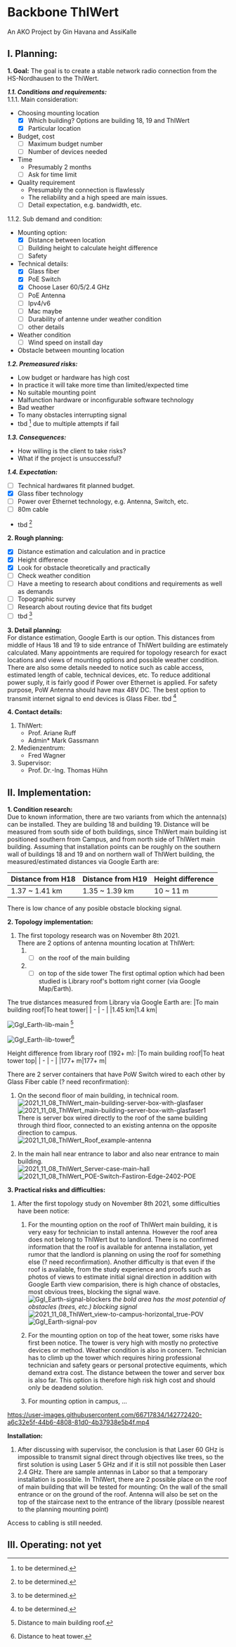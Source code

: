 # Backbone ThIWert
An AKO Project by Gin Havana and AssiKalle

## I. Planning:
**1. Goal:**
The goal is to create a stable network radio connection from the HS-Nordhausen to the ThiWert. 

***1.1. Conditions and requirements:***  
1.1.1. Main consideration:
- Choosing mounting location
  - [x] Which building? Options are building 18, 19 and ThIWert
  - [x] Particular location
- Budget, cost
  - [ ] Maximum budget number
  - [ ] Number of devices needed
- Time
  - Presumably 2 months
  - [ ] Ask for time limit
- Quality requirement
  - Presumably the connection is flawlessly
  - The reliability and a high speed are main issues.
  - [ ] Detail expectation, e.g. bandwidth, etc.

1.1.2. Sub demand and condition:
- Mounting option:
  - [x] Distance between location
  - [ ] Building height to calculate height difference
  - [ ] Safety
- Technical details:
  - [x] Glass fiber
  - [x] PoE Switch
  - [x] Choose Laser 60/5/2.4 GHz
  - [ ] PoE Antenna
  - [ ] Ipv4/v6
  - [ ] Mac maybe
  - [ ] Durability of antenne under weather condition
  - [ ] other details
- Weather condition
  - [ ] Wind speed on install day
- Obstacle between mounting location

***1.2. Premeasured risks:***
- Low budget or hardware has high cost
- In practice it will take more time than limited/expected time
- No suitable mounting point
- Malfunction hardware or inconfigurable software technology
- Bad weather
- To many obstacles interrupting signal
- tbd [^1] due to multiple attempts if fail
[^1]: to be determined.

***1.3. Consequences:***
- How willing is the client to take risks?
- What if the project is unsuccessful?

***1.4. Expectation:***
- [ ] Technical hardwares fit planned budget. 
- [x] Glass fiber technology
- [ ] Power over Ethernet technology, e.g. Antenna, Switch, etc.
- [ ] 80m cable
- tbd [^1]

**2. Rough planning:**
- [x] Distance estimation and calculation and in practice
- [x] Height difference
- [x] Look for obstacle theoretically and practically
- [ ] Check weather condition
- [ ] Have a meeting to research about conditions and requirements as well as demands
- [ ] Topographic survey
- [ ] Research about routing device that fits budget
- [ ] tbd [^1]

**3. Detail planning:**  
For distance estimation, Google Earth is our option. This distances from middle of Haus 18 and 19 to side entrance of ThIWert building are estimately calculated.
Many appointments are required for topology research for exact locations and views of mounting options and possible weather condition. There are also some details needed to notice such as cable access, estimated length of cable, technical devices, etc.
To reduce additional power suply, it is fairly good if Power over Ethernet is applied. For safety purpose, PoW Antenna should have max 48V DC. The best option to transmit internet signal to end devices is Glass Fiber.
tbd [^1]

**4. Contact details:**  
1. ThIWert:
   - Prof. Ariane Ruff
   - Admin* Mark Gassmann
2. Medienzentrum:
   - Fred Wagner
3. Supervisor:
   - Prof. Dr.-Ing. Thomas Hühn

## II. Implementation:

**1. Condition research:**  
Due to known information, there are two variants from which the antenna(s) can be installed. They are building 18 and building 19. Distance will be measured from south side of both buildings, since ThIWert main building ist positioned southern from Campus, and from north side of ThIWert main building. Assuming that installation points can be roughly on the southern wall of buildings 18 and 19 and on northern wall of ThIWert building, the measured/estimated distances via Google Earth are:

|Distance from H18|Distance from H19|Height difference
| - | - | - |
|1.37 ~ 1.41 km|1.35 ~ 1.39 km|10 ~ 11 m|

There is low chance of any posible obstacle blocking signal.

**2. Topology implementation:**  
1. The first topology research was on November 8th 2021.  
There are 2 options of antenna mounting location at ThIWert:
    1. - [ ] on the roof of the main building
    2. - [ ] on top of the side tower
The first optimal option which had been studied is Library roof's bottom right corner (via Google Map/Earth).

The true distances measured from Library via Google Earth are:
|To main building roof|To heat tower|
| - | - |
|1.45 km|1.4 km|

![Ggl_Earth-lib-main](https://user-images.githubusercontent.com/66717834/142769870-bb3dea9f-3266-4d89-a3d2-daaebadc317f.png) [^2]
[^2]: Distance to main building roof.

![Ggl_Earth-lib-tower](https://user-images.githubusercontent.com/66717834/142769886-6b143490-8d0b-4b3e-be97-543b18d1b65b.png)[^3]
[^3]: Distance to heat tower.

Height difference from library roof (192+ m):
|To main building roof|To heat tower top|
| - | - |
|177+ m|177+ m|

There are 2 server containers that have PoW Switch wired to each other by Glass Fiber cable (? need reconfirmation):
  1. On the second floor of main building, in technical room.  
![2021_11_08_ThIWert_main-building-server-box-with-glasfaser](https://user-images.githubusercontent.com/66717834/142770168-a310233f-71ac-486b-8e06-2ad119a2a335.jpg)![2021_11_08_ThIWert_main-building-server-box-with-glasfaser1](https://user-images.githubusercontent.com/66717834/142770181-754292b9-e235-41f8-8eaf-fb94df8c03fa.jpg)  
There is server box wired directly to the roof of the same building through third floor, connected to an existing antenna on the opposite direction to campus.  
![2021_11_08_ThIWert_Roof_example-antenna](https://user-images.githubusercontent.com/66717834/142770314-19352f52-9759-4e25-ba16-da2346538732.jpg)

  2. In the main hall near entrance to labor and also near entrance to main building.  
![2021_11_08_ThIWert_Server-case-main-hall](https://user-images.githubusercontent.com/66717834/142770735-e710415a-bab3-4bb0-8c4d-f59007579c55.jpg)  
![2021_11_08_ThIWert_POE-Switch-Fastiron-Edge-2402-POE](https://user-images.githubusercontent.com/66717834/142770768-8eac2527-e6ad-4c2a-8e92-786f55840c3c.jpg)

**3. Practical risks and difficulties:**
1. After the first topology study on November 8th 2021, some difficulties have been notice:
    1. For the mounting option on the roof of ThIWert main building, it is very easy for technician to install antenna. However the roof area does not belong to ThIWert but to landlord. There is no confirmed information that the roof is available for antenna installation, yet rumor that the landlord is planning on using the roof for something else (? need reconfirmation). Another difficulty is that even if the roof is available, from the study experience and proofs such as photos of views to estimate initial signal direction in addition with Google Earth view comparision, there is high chance of obstacles, most obvious trees, blocking the signal wave.
![Ggl_Earth-signal-blockers](https://user-images.githubusercontent.com/66717834/142770088-7826b05e-a090-480d-961d-1851048cf623.png)
*the bold area has the most potential of obstacles (trees, etc.) blocking signal*
![2021_11_08_ThIWert_view-to-campus-horizontal_true-POV](https://user-images.githubusercontent.com/66717834/142769629-734763b0-18b0-430f-baf0-5993ff730ff3.jpg)
![Ggl_Earth-signal-pov](https://user-images.githubusercontent.com/66717834/142769712-cfa2c279-1a2b-4135-bf6f-6e36c6256cab.png)

    2. For the mounting option on top of the heat tower, some risks have first been notice. The tower is very high with mostly no protective devices or method. Weather condition is also in concern. Technician has to climb up the tower which requires hiring professional technician and safety gears or personal protective equiments, which demand  extra cost. The distance between the tower and server box is also far. This option is therefore high risk high cost and should only be deadend solution.
    
    3. For mounting option in campus, ...

https://user-images.githubusercontent.com/66717834/142772420-a6c32e5f-44b6-4808-81d0-4b37938e5b4f.mp4

**Installation:**
1. After discussing with supervisor, the conclusion is that Laser 60 GHz is impossible to transmit signal direct through objectives like trees, so the first solution is using Laser 5 GHz and if it is still not possible then Laser 2.4 GHz. There are sample antennas in Labor so that a temporary installation is possible.
In ThIWert, there are 2 possible place on the roof of main building that will be tested for mounting: On the wall of the small entrance or on the ground of the roof.
Antenna will also be set on the top of the staircase next to the entrance of the library (possible nearest to the planning mounting point)


Access to cabling is still needed.

## III. Operating: not yet
